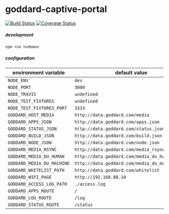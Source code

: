 
# goddard-captive-portal

[![Build Status](https://travis-ci.org/praekelt/goddard-captive-portal.svg)](https://travis-ci.org/praekelt/goddard-captive-portal)
[![Coverage Status](https://coveralls.io/repos/praekelt/goddard-captive-portal/badge.svg?branch=develop)](https://coveralls.io/r/praekelt/goddard-captive-portal?branch=develop)

##### development

```
npm run nodemon
```

##### configuration

environment variable | default value
---- | -------
`NODE_ENV` | `dev`
`NODE_PORT` | `3000`
`NODE_TRAVIS` | `undefined`
`NODE_TEST_FIXTURES` | `undefined`
`NODE_TEST_FIXTURES_PORT` | `3333`
`GODDARD_HOST_MEDIA` | `http://data.goddard.com/media`
`GODDARD_APPS_JSON` | `http://data.goddard.com/apps.json`
`GODDARD_STATUS_JSON` | `http://data.goddard.com/status.json`
`GODDARD_BUILD_JSON` | `http://data.goddard.com/build.json`
`GODDARD_NODE_JSON` | `http://data.goddard.com/node.json`
`GODDARD_MEDIA_RSYNC` | `http://data.goddard.com/media_rsync.log`
`GODDARD_MEDIA_DU_HUMAN` | `http://data.goddard.com/media_du_human.log`
`GODDARD_MEDIA_DU_MACHINE` | `http://data.goddard.com/media_du_machine.log`
`GODDARD_WHITELIST_PATH` | `http://data.goddard.com/whitelist`
`GODDARD_WIFI_PAGE` | `http://192.168.88.10`
`GODDARD_ACCESS_LOG_PATH` | `./access.log`
`GODDARD_APPS_ROUTE` | `/`
`GODDARD_LOG_ROUTE` | `/log`
`GODDARD_STATUS_ROUTE` | `/status`
